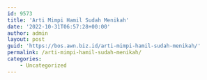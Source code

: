```yaml
---
id: 9573
title: 'Arti Mimpi Hamil Sudah Menikah'
date: '2022-10-31T06:57:28+00:00'
author: admin
layout: post
guid: 'https://bos.awn.biz.id/arti-mimpi-hamil-sudah-menikah/'
permalink: /arti-mimpi-hamil-sudah-menikah/
categories:
    - Uncategorized
---
```


